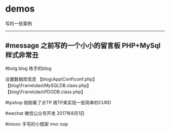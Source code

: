 # demos
写的一些案例
<hr>

#message
之前写的一个小小的留言板
PHP+MySql 样式非常丑
--------------------------------------------------------------------------------

#bolg
blog 练手的blog   



设置数据库信息
  【blog\App\Conf\conf.php】
  【blog\Frame\dao\MySQLDB.class.php】
  【blog\Frame\dao\PDODB.class.php】



#tpshop
刚刚看了点TP 用TP来实现一些简单的CURD


#wechat
微信公众号开发 2017年8月1日

#imooc
手写的小框架 mvc oop
